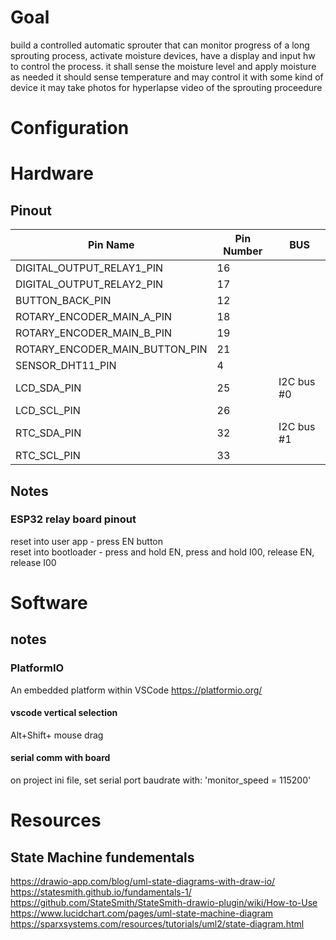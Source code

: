 # Goal
build a controlled automatic sprouter that can monitor progress of a long sprouting process, activate moisture devices, have a display and input hw to control the process.
it shall sense the moisture level and apply moisture as needed
it should sense temperature and may control it with some kind of device
it may take photos for hyperlapse video of the sprouting proceedure


# Configuration



# Hardware
## Pinout
| Pin Name | Pin Number | BUS |
| -------- | ---------- | --- |
| DIGITAL_OUTPUT_RELAY1_PIN | 16 |
| DIGITAL_OUTPUT_RELAY2_PIN | 17 |
| BUTTON_BACK_PIN | 12 |
| ROTARY_ENCODER_MAIN_A_PIN | 18 |
| ROTARY_ENCODER_MAIN_B_PIN | 19 |
| ROTARY_ENCODER_MAIN_BUTTON_PIN | 21 |
| SENSOR_DHT11_PIN | 4 |
| LCD_SDA_PIN | 25 | I2C bus #0
| LCD_SCL_PIN | 26 | 
| RTC_SDA_PIN | 32 | I2C bus #1
| RTC_SCL_PIN | 33 |

## Notes
### ESP32 relay board pinout
reset into user app - press EN button\
reset into bootloader - press and hold EN, press and hold I00, release EN, release I00


# Software 

## notes 

### PlatformIO
An embedded platform within VSCode
https://platformio.org/

#### vscode vertical selection
Alt+Shift+ mouse drag

#### serial comm with board 
on project ini file, set serial port baudrate with:
'monitor_speed = 115200'


# Resources

## State Machine fundementals
https://drawio-app.com/blog/uml-state-diagrams-with-draw-io/
https://statesmith.github.io/fundamentals-1/
https://github.com/StateSmith/StateSmith-drawio-plugin/wiki/How-to-Use
https://www.lucidchart.com/pages/uml-state-machine-diagram
https://sparxsystems.com/resources/tutorials/uml2/state-diagram.html
